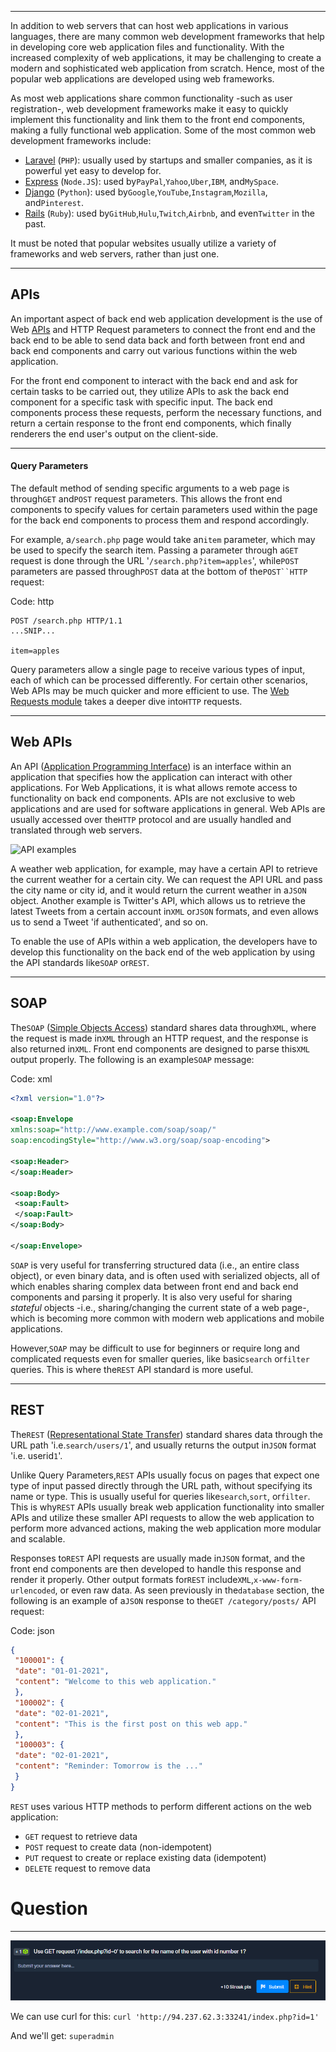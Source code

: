﻿---
sticker: lucide//curly-braces
---

---

In addition to web servers that can host web applications in various languages, there are many common web development frameworks that help in developing core web application files and functionality. With the increased complexity of web applications, it may be challenging to create a modern and sophisticated web application from scratch. Hence, most of the popular web applications are developed using web frameworks.

As most web applications share common functionality -such as user registration-, web development frameworks make it easy to quickly implement this functionality and link them to the front end components, making a fully functional web application. Some of the most common web development frameworks include:

- [Laravel](https://laravel.com/) (`PHP`): usually used by startups and smaller companies, as it is powerful yet easy to develop for.
- [Express](https://expressjs.com/) (`Node.JS`): used by`PayPal`,`Yahoo`,`Uber`,`IBM`, and`MySpace`.
- [Django](https://www.djangoproject.com/) (`Python`): used by`Google`,`YouTube`,`Instagram`,`Mozilla`, and`Pinterest`.
- [Rails](https://rubyonrails.org/) (`Ruby`): used by`GitHub`,`Hulu`,`Twitch`,`Airbnb`, and even`Twitter` in the past.

It must be noted that popular websites usually utilize a variety of frameworks and web servers, rather than just one.

---

## APIs

An important aspect of back end web application development is the use of Web [APIs](https://en.wikipedia.org/wiki/API) and HTTP Request parameters to connect the front end and the back end to be able to send data back and forth between front end and back end components and carry out various functions within the web application.

For the front end component to interact with the back end and ask for certain tasks to be carried out, they utilize APIs to ask the back end component for a specific task with specific input. The back end components process these requests, perform the necessary functions, and return a certain response to the front end components, which finally renderers the end user's output on the client-side.

---

#### Query Parameters

The default method of sending specific arguments to a web page is through`GET` and`POST` request parameters. This allows the front end components to specify values for certain parameters used within the page for the back end components to process them and respond accordingly.

For example, a`/search.php` page would take an`item` parameter, which may be used to specify the search item. Passing a parameter through a`GET` request is done through the URL '`/search.php?item=apples`', while`POST` parameters are passed through`POST` data at the bottom of the`POST``HTTP` request:

Code: http

```http
POST /search.php HTTP/1.1
...SNIP...

item=apples
```

Query parameters allow a single page to receive various types of input, each of which can be processed differently. For certain other scenarios, Web APIs may be much quicker and more efficient to use. The [Web Requests module](https://academy.hackthebox.com/course/preview/web-requests) takes a deeper dive into`HTTP` requests.

---

## Web APIs

An API ([Application Programming Interface](https://en.wikipedia.org/wiki/API)) is an interface within an application that specifies how the application can interact with other applications. For Web Applications, it is what allows remote access to functionality on back end components. APIs are not exclusive to web applications and are used for software applications in general. Web APIs are usually accessed over the`HTTP` protocol and are usually handled and translated through web servers.

![API examples](https://academy.hackthebox.com/storage/modules/75/api_examples.jpg)

A weather web application, for example, may have a certain API to retrieve the current weather for a certain city. We can request the API URL and pass the city name or city id, and it would return the current weather in a`JSON` object. Another example is Twitter's API, which allows us to retrieve the latest Tweets from a certain account in`XML` or`JSON` formats, and even allows us to send a Tweet 'if authenticated', and so on.

To enable the use of APIs within a web application, the developers have to develop this functionality on the back end of the web application by using the API standards like`SOAP` or`REST`.

---

## SOAP

The`SOAP` ([Simple Objects Access](https://en.wikipedia.org/wiki/SOAP)) standard shares data through`XML`, where the request is made in`XML` through an HTTP request, and the response is also returned in`XML`. Front end components are designed to parse this`XML` output properly. The following is an example`SOAP` message:

Code: xml

```xml
<?xml version="1.0"?>

<soap:Envelope
xmlns:soap="http://www.example.com/soap/soap/"
soap:encodingStyle="http://www.w3.org/soap/soap-encoding">

<soap:Header>
</soap:Header>

<soap:Body>
 <soap:Fault>
 </soap:Fault>
</soap:Body>

</soap:Envelope>
```

`SOAP` is very useful for transferring structured data (i.e., an entire class object), or even binary data, and is often used with serialized objects, all of which enables sharing complex data between front end and back end components and parsing it properly. It is also very useful for sharing _stateful_ objects -i.e., sharing/changing the current state of a web page-, which is becoming more common with modern web applications and mobile applications.

However,`SOAP` may be difficult to use for beginners or require long and complicated requests even for smaller queries, like basic`search` or`filter` queries. This is where the`REST` API standard is more useful.

---

## REST

The`REST` ([Representational State Transfer](https://en.wikipedia.org/wiki/Representational_state_transfer)) standard shares data through the URL path 'i.e.`search/users/1`', and usually returns the output in`JSON` format 'i.e. userid`1`'.

Unlike Query Parameters,`REST` APIs usually focus on pages that expect one type of input passed directly through the URL path, without specifying its name or type. This is usually useful for queries like`search`,`sort`, or`filter`. This is why`REST` APIs usually break web application functionality into smaller APIs and utilize these smaller API requests to allow the web application to perform more advanced actions, making the web application more modular and scalable.

Responses to`REST` API requests are usually made in`JSON` format, and the front end components are then developed to handle this response and render it properly. Other output formats for`REST` include`XML`,`x-www-form-urlencoded`, or even raw data. As seen previously in the`database` section, the following is an example of a`JSON` response to the`GET /category/posts/` API request:

Code: json

```json
{
 "100001": {
 "date": "01-01-2021",
 "content": "Welcome to this web application."
 },
 "100002": {
 "date": "02-01-2021",
 "content": "This is the first post on this web app."
 },
 "100003": {
 "date": "02-01-2021",
 "content": "Reminder: Tomorrow is the ..."
 }
}
```

`REST` uses various HTTP methods to perform different actions on the web application:

- `GET` request to retrieve data
- `POST` request to create data (non-idempotent)
- `PUT` request to create or replace existing data (idempotent)
- `DELETE` request to remove data


# Question
---




![Pasted image 20250122185309.png](../../../../IMAGES/Pasted%20image%2020250122185309.png)

We can use curl for this: `curl 'http://94.237.62.3:33241/index.php?id=1'`

And we'll get: `superadmin`

